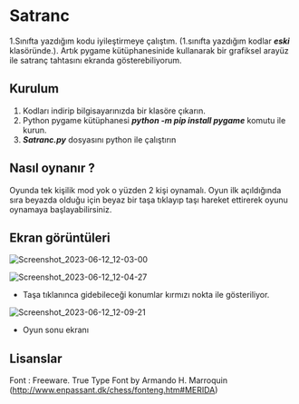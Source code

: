 # Satranc

1.Sınıfta yazdığım kodu iyileştirmeye çalıştım. (1.sınıfta yazdığım kodlar ***eski*** klasöründe.). 
Artık pygame kütüphanesinide kullanarak bir grafiksel arayüz ile satranç tahtasını ekranda gösterebiliyorum.   

## Kurulum

1. Kodları indirip bilgisayarınızda bir klasöre çıkarın. 
2. Python pygame kütüphanesi ***python -m pip install pygame*** komutu ile kurun.
3. ***Satranc.py*** dosyasını python ile çalıştırın

## Nasıl oynanır ? 

Oyunda tek kişilik mod yok o yüzden 2 kişi oynamalı.
Oyun ilk açıldığında sıra beyazda olduğu için beyaz bir taşa tıklayıp taşı hareket ettirerek oyunu oynamaya başlayabilirsiniz.

## Ekran görüntüleri
![Screenshot_2023-06-12_12-03-00](https://github.com/enfyna/Satranc/assets/91965312/b92fbe6b-e3ee-40cc-8a43-e09265ae2dbe)

![Screenshot_2023-06-12_12-04-27](https://github.com/enfyna/Satranc/assets/91965312/dc9357ff-286c-4f90-8326-01de6d5e69e7)

- Taşa tıklanınca gidebileceği konumlar kırmızı nokta ile gösteriliyor.

![Screenshot_2023-06-12_12-09-21](https://github.com/enfyna/Satranc/assets/91965312/fbae83e2-c255-4107-83b3-436e2095ab13)

- Oyun sonu ekranı

## Lisanslar

Font : Freeware. True Type Font by Armando H. Marroquin 
(http://www.enpassant.dk/chess/fonteng.htm#MERIDA) 

